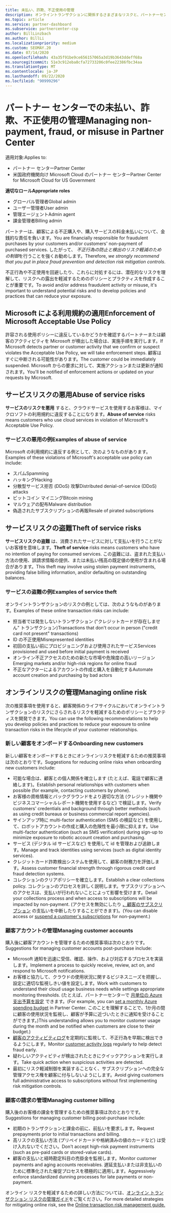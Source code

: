 ```yaml
---
title: 未払い、詐欺、不正使用の管理
description: オンライントランザクションに関係するさまざまなリスクと、パートナーセンターでこれらのリスクを管理および軽減するためのベストプラクティスについて説明します。
ms.topic: article
ms.service: partner-dashboard
ms.subservice: partnercenter-csp
author: BillLinzbach
ms.author: BillLi
ms.localizationpriority: medium
ms.custom: SEOMAY.20
ms.date: 07/14/2020
ms.openlocfilehash: 43a35f91be9ce656157065a3d19b3643ddeff68a
ms.sourcegitcommit: 51e3c912eba8cfa72733206c0fee22386fbc34aa
ms.translationtype: MT
ms.contentlocale: ja-JP
ms.lasthandoff: 09/22/2020
ms.locfileid: "90999296"
---
```

# <a name="managing-non-payment-fraud-or-misuse-in-partner-center"></a><span data-ttu-id="7bbcc-103">パートナー センターでの未払い、詐欺、不正使用の管理</span><span class="sxs-lookup"><span data-stu-id="7bbcc-103">Managing non-payment, fraud, or misuse in Partner Center</span></span>

<span data-ttu-id="7bbcc-104">適用対象:</span><span class="sxs-lookup"><span data-stu-id="7bbcc-104">Applies to:</span></span>

- <span data-ttu-id="7bbcc-105">パートナー センター</span><span class="sxs-lookup"><span data-stu-id="7bbcc-105">Partner Center</span></span>
- <span data-ttu-id="7bbcc-106">米国政府機関向け Microsoft Cloud のパートナー センター</span><span class="sxs-lookup"><span data-stu-id="7bbcc-106">Partner Center for Microsoft Cloud for US Government</span></span>

<span data-ttu-id="7bbcc-107">**適切なロール**</span><span class="sxs-lookup"><span data-stu-id="7bbcc-107">**Appropriate roles**</span></span>
- <span data-ttu-id="7bbcc-108">グローバル管理者</span><span class="sxs-lookup"><span data-stu-id="7bbcc-108">Global admin</span></span>
- <span data-ttu-id="7bbcc-109">ユーザー管理者</span><span class="sxs-lookup"><span data-stu-id="7bbcc-109">User admin</span></span>
- <span data-ttu-id="7bbcc-110">管理エージェント</span><span class="sxs-lookup"><span data-stu-id="7bbcc-110">Admin agent</span></span>
- <span data-ttu-id="7bbcc-111">課金管理者</span><span class="sxs-lookup"><span data-stu-id="7bbcc-111">Billing admin</span></span>

<span data-ttu-id="7bbcc-112">パートナーは、顧客による不正購入や、購入サービスの料金未払いについて、金銭的な責任を負います。</span><span class="sxs-lookup"><span data-stu-id="7bbcc-112">You are financially responsible for fraudulent purchases by your customers and/or customers' non-payment of purchased services.</span></span> <span data-ttu-id="7bbcc-113">したがって、 *不正行為の防止と検出のリスク軽減のための制御*を行うことを強くお勧めします。</span><span class="sxs-lookup"><span data-stu-id="7bbcc-113">Therefore, *we strongly recommend that you put in place fraud prevention and detection risk mitigation controls*.</span></span>

<span data-ttu-id="7bbcc-114">不正行為や不正使用を回避したり、これらに対処するには、潜在的なリスクを理解して、リスクへの露出を軽減するためのポリシーとプラクティスを作成することが重要です。</span><span class="sxs-lookup"><span data-stu-id="7bbcc-114">To avoid and/or address fraudulent activity or misuse, it's important to understand potential risks and to develop policies and practices that can reduce your exposure.</span></span>

## <a name="enforcement-of-microsoft-acceptable-use-policy"></a><span data-ttu-id="7bbcc-115">Microsoft による利用規約の適用</span><span class="sxs-lookup"><span data-stu-id="7bbcc-115">Enforcement of Microsoft Acceptable Use Policy</span></span>

<span data-ttu-id="7bbcc-116">許容される使用ポリシーに違反しているかどうかを確認するパートナーまたは顧客のアクティビティを Microsoft が検出した場合は、実施手順を実行します。</span><span class="sxs-lookup"><span data-stu-id="7bbcc-116">If Microsoft detects partner or customer activity that we confirm or suspect violates the Acceptable Use Policy, we will take enforcement steps.</span></span> <span data-ttu-id="7bbcc-117">顧客はすぐに中断される可能性があります。</span><span class="sxs-lookup"><span data-stu-id="7bbcc-117">The customer could be immediately suspended.</span></span> <span data-ttu-id="7bbcc-118">Microsoft からの要求に対して、実施アクションまたは更新が通知されます。</span><span class="sxs-lookup"><span data-stu-id="7bbcc-118">You'll be notified of enforcement actions or updated on your requests by Microsoft.</span></span>

## <a name="abuse-of-service-risks"></a><span data-ttu-id="7bbcc-119">サービスリスクの悪用</span><span class="sxs-lookup"><span data-stu-id="7bbcc-119">Abuse of service risks</span></span>

<span data-ttu-id="7bbcc-120">**サービスのリスクを悪用** すると、クラウドサービスを使用するお客様は、マイクロソフトの利用規約に違反することになります。</span><span class="sxs-lookup"><span data-stu-id="7bbcc-120">**Abuse of service** risks means customers who use cloud services in violation of Microsoft's Acceptable Use Policy.</span></span>

### <a name="examples-of-abuse-of-service"></a><span data-ttu-id="7bbcc-121">サービスの悪用の例</span><span class="sxs-lookup"><span data-stu-id="7bbcc-121">Examples of abuse of service</span></span>

<span data-ttu-id="7bbcc-122">Microsoft の利用規約に違反する例として、次のようなものがあります。</span><span class="sxs-lookup"><span data-stu-id="7bbcc-122">Examples of these violations of Microsoft's acceptable use policy can include:</span></span>

- <span data-ttu-id="7bbcc-123">スパム</span><span class="sxs-lookup"><span data-stu-id="7bbcc-123">Spamming</span></span>
- <span data-ttu-id="7bbcc-124">ハッキング</span><span class="sxs-lookup"><span data-stu-id="7bbcc-124">Hacking</span></span>
- <span data-ttu-id="7bbcc-125">分散型サービス拒否 (DDoS) 攻撃</span><span class="sxs-lookup"><span data-stu-id="7bbcc-125">Distributed denial-of-service (DDoS) attacks</span></span>
- <span data-ttu-id="7bbcc-126">ビットコイン マイニング</span><span class="sxs-lookup"><span data-stu-id="7bbcc-126">Bitcoin mining</span></span>
- <span data-ttu-id="7bbcc-127">マルウェアの配布</span><span class="sxs-lookup"><span data-stu-id="7bbcc-127">Malware distribution</span></span>
- <span data-ttu-id="7bbcc-128">偽造されたサブスクリプションの再販</span><span class="sxs-lookup"><span data-stu-id="7bbcc-128">Resale of pirated subscriptions</span></span>

## <a name="theft-of-service-risks"></a><span data-ttu-id="7bbcc-129">サービスリスクの盗難</span><span class="sxs-lookup"><span data-stu-id="7bbcc-129">Theft of service risks</span></span>

<span data-ttu-id="7bbcc-130">**サービスリスクの盗難** は、消費されたサービスに対して支払いを行うことがないお客様を意味します。</span><span class="sxs-lookup"><span data-stu-id="7bbcc-130">**Theft of service** risks means customers who have no intention of paying for consumed services.</span></span> <span data-ttu-id="7bbcc-131">この盗難には、盗まれた支払い方法の使用、誤請求情報の提供、または未払い残高の既定値の使用が含まれる場合があります。</span><span class="sxs-lookup"><span data-stu-id="7bbcc-131">This theft may involve using stolen payment instruments, providing false billing information, and/or defaulting on outstanding balances.</span></span>

### <a name="examples-of-service-theft"></a><span data-ttu-id="7bbcc-132">サービスの盗難の例</span><span class="sxs-lookup"><span data-stu-id="7bbcc-132">Examples of service theft</span></span>

<span data-ttu-id="7bbcc-133">オンライントランザクションのリスクの例としては、次のようなものがあります。</span><span class="sxs-lookup"><span data-stu-id="7bbcc-133">Examples of these online transaction risks can include:</span></span>

- <span data-ttu-id="7bbcc-134">担当者では発生しないトランザクション ("クレジットカードが存在しません" トランザクション)</span><span class="sxs-lookup"><span data-stu-id="7bbcc-134">Transactions that don't occur in person ("credit card not present" transactions)</span></span>
- <span data-ttu-id="7bbcc-135">ID の不正使用</span><span class="sxs-lookup"><span data-stu-id="7bbcc-135">Misrepresented identities</span></span>
- <span data-ttu-id="7bbcc-136">初回の支払い前にプロビジョニングおよび使用されたサービス</span><span class="sxs-lookup"><span data-stu-id="7bbcc-136">Services provisioned and used before initial payment is received</span></span>
- <span data-ttu-id="7bbcc-137">オンライン不正アクセスのための新たな市場や危険度の高いリージョン</span><span class="sxs-lookup"><span data-stu-id="7bbcc-137">Emerging markets and/or high-risk regions for online fraud</span></span>
- <span data-ttu-id="7bbcc-138">不正なアクターによるアカウントの作成と購入を自動化する</span><span class="sxs-lookup"><span data-stu-id="7bbcc-138">Automate account creation and purchasing by bad actors</span></span>

## <a name="managing-online-risk"></a><span data-ttu-id="7bbcc-139">オンラインリスクの管理</span><span class="sxs-lookup"><span data-stu-id="7bbcc-139">Managing online risk</span></span>

<span data-ttu-id="7bbcc-140">次の推奨事項を使用すると、顧客関係のライフサイクルにおいてオンライントランザクションのリスクにさらされるリスクを軽減するためのポリシーとプラクティスを開発できます。</span><span class="sxs-lookup"><span data-stu-id="7bbcc-140">You can use the following recommendations to help you develop policies and practices to reduce your exposure to online transaction risks in the lifecycle of your customer relationships.</span></span>

### <a name="onboarding-new-customers"></a><span data-ttu-id="7bbcc-141">新しい顧客をオンボードする</span><span class="sxs-lookup"><span data-stu-id="7bbcc-141">Onboarding new customers</span></span>

<span data-ttu-id="7bbcc-142">新しい顧客をオンボードするときにオンラインリスクを軽減するための推奨事項は次のとおりです。</span><span class="sxs-lookup"><span data-stu-id="7bbcc-142">Suggestions for reducing online risks when onboarding new customers include:</span></span>

- <span data-ttu-id="7bbcc-143">可能な場合は、顧客との個人関係を確立します (たとえば、電話で顧客に連絡します)。</span><span class="sxs-lookup"><span data-stu-id="7bbcc-143">Establish personal relationships with customers when possible (for example, contacting customers by phone).</span></span>
- <span data-ttu-id="7bbcc-144">お客様の資格情報とバックグラウンドをより適切な方法 (クレジット機関やビジネスコマーシャルレポート機関を使用するなど) で検証します。</span><span class="sxs-lookup"><span data-stu-id="7bbcc-144">Verify customers' credentials and background through better methods (such as using credit bureaus or business commercial report agencies).</span></span>
- <span data-ttu-id="7bbcc-145">サインアップ時に multi-factor authentication (SMS の検証など) を使用して、ロボットアカウントの作成と購入の危険性を最小限に抑えます。</span><span class="sxs-lookup"><span data-stu-id="7bbcc-145">Use multi-factor authentication (such as SMS verification) during sign-up to minimize exposure to robotic account creation and purchasing.</span></span>
- <span data-ttu-id="7bbcc-146">サービス (デジタル id サービスなど) を使用して id を管理および追跡します。</span><span class="sxs-lookup"><span data-stu-id="7bbcc-146">Manage and track identities using services (such as digital identity services).</span></span>
- <span data-ttu-id="7bbcc-147">クレジットカード詐欺検出システムを使用して、顧客の財務力を評価します。</span><span class="sxs-lookup"><span data-stu-id="7bbcc-147">Assess customer financial strength through rigorous credit card fraud detection systems.</span></span>
- <span data-ttu-id="7bbcc-148">コレクションのクリアポリシーを確立します。</span><span class="sxs-lookup"><span data-stu-id="7bbcc-148">Establish a clear collections policy.</span></span> <span data-ttu-id="7bbcc-149">コレクションのプロセスを詳しく説明します。サブスクリプションへのアクセスは、支払いが行われないことによって影響を受けます。</span><span class="sxs-lookup"><span data-stu-id="7bbcc-149">Detail your collections process and when access to subscriptions will be impacted by non-payment.</span></span> <span data-ttu-id="7bbcc-150">(アクセスを無効にしたり [、顧客のサブスクリプション](create-a-new-subscription.md#suspend-a-subscription) の支払いを中断したりすることができます)。</span><span class="sxs-lookup"><span data-stu-id="7bbcc-150">(You can disable access or [suspend a customer's subscriptions](create-a-new-subscription.md#suspend-a-subscription) for non-payment.)</span></span>

### <a name="managing-customer-accounts"></a><span data-ttu-id="7bbcc-151">顧客アカウントの管理</span><span class="sxs-lookup"><span data-stu-id="7bbcc-151">Managing customer accounts</span></span>

<span data-ttu-id="7bbcc-152">購入後に顧客アカウントを管理するための推奨事項は次のとおりです。</span><span class="sxs-lookup"><span data-stu-id="7bbcc-152">Suggestions for managing customer accounts post-purchase include:</span></span>

- <span data-ttu-id="7bbcc-153">Microsoft 通知を迅速に受信、確認、操作、および対応するプロセスを実装します。</span><span class="sxs-lookup"><span data-stu-id="7bbcc-153">Implement a process to quickly receive, review, act on, and respond to Microsoft notifications.</span></span>
- <span data-ttu-id="7bbcc-154">お客様と協力して、クラウドの使用状況に関するビジネスニーズを把握し、設定に適切な監視しきい値を設定します。</span><span class="sxs-lookup"><span data-stu-id="7bbcc-154">Work with customers to understand their cloud usage business needs while settings appropriate monitoring thresholds.</span></span> <span data-ttu-id="7bbcc-155">(たとえば、パートナーセンターで [月単位の Azure 支出予算を設定](set-an-azure-spending-budget-for-your-customers.md) できます。</span><span class="sxs-lookup"><span data-stu-id="7bbcc-155">(For example, you can [set a monthly Azure spending budget](set-an-azure-spending-budget-for-your-customers.md) in Partner Center.</span></span> <span data-ttu-id="7bbcc-156">このことを理解することで、1か月の間に顧客の使用状況を監視し、顧客が予算に近づいたときに通知を受けることができます。)</span><span class="sxs-lookup"><span data-stu-id="7bbcc-156">This understanding allows you to monitor customer usage during the month and be notified when customers are close to their budget.)</span></span>
- <span data-ttu-id="7bbcc-157">[顧客のアクティビティログ](activity-logs.md)を定期的に監視して、不正行為を早期に検出できるようにします。</span><span class="sxs-lookup"><span data-stu-id="7bbcc-157">Monitor [customer activity logs](activity-logs.md) regularly to help detect fraud early.</span></span>
- <span data-ttu-id="7bbcc-158">疑わしいアクティビティが検出されたときにクイックアクションを実行します。</span><span class="sxs-lookup"><span data-stu-id="7bbcc-158">Take quick action when suspicious activities are detected.</span></span>
- <span data-ttu-id="7bbcc-159">最初にリスク軽減制御を実装することなく、サブスクリプションへの完全な管理アクセス権を顧客に付与しないようにします。</span><span class="sxs-lookup"><span data-stu-id="7bbcc-159">Avoid giving customers full administrative access to subscriptions without first implementing risk mitigation controls.</span></span>

### <a name="managing-customer-billing"></a><span data-ttu-id="7bbcc-160">顧客の請求の管理</span><span class="sxs-lookup"><span data-stu-id="7bbcc-160">Managing customer billing</span></span>

<span data-ttu-id="7bbcc-161">購入後のお客様の課金を管理するための推奨事項は次のとおりです。</span><span class="sxs-lookup"><span data-stu-id="7bbcc-161">Suggestions for managing customer billing post-purchase include:</span></span>

- <span data-ttu-id="7bbcc-162">初期のトランザクションと課金の前に、前払いを要求します。</span><span class="sxs-lookup"><span data-stu-id="7bbcc-162">Request prepayments prior to initial transactions and billing.</span></span>
- <span data-ttu-id="7bbcc-163">高リスクの支払い方法 (プリペイドカードや格納済みの値のカードなど) は受け入れないでください。</span><span class="sxs-lookup"><span data-stu-id="7bbcc-163">Don't accept high-risk payment instruments (such as pre-paid cards or stored-value cards).</span></span>
- <span data-ttu-id="7bbcc-164">顧客の支払いと経時勘定科目の売掛金を監視します。</span><span class="sxs-lookup"><span data-stu-id="7bbcc-164">Monitor customer payments and aging accounts receivables.</span></span> <span data-ttu-id="7bbcc-165">遅延支払いまたは非支払いのために標準化された催促プロセスを積極的に適用します。</span><span class="sxs-lookup"><span data-stu-id="7bbcc-165">Aggressively enforce standardized dunning processes for late payments or non-payment.</span></span>

<span data-ttu-id="7bbcc-166">オンライン リスクを軽減するための詳しい方法については、[オンライン トランザクション リスクの管理ガイド](https://query.prod.cms.rt.microsoft.com/cms/api/am/binary/RE4Bhtt)をご覧ください。</span><span class="sxs-lookup"><span data-stu-id="7bbcc-166">For more detailed strategies for mitigating online risk, see the [Online transaction risk management guide.](https://query.prod.cms.rt.microsoft.com/cms/api/am/binary/RE4Bhtt)</span></span>
